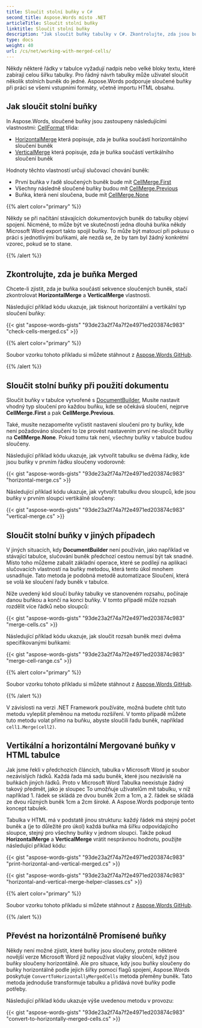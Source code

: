 ```yaml
---
title: Sloučit stolní buňky v C#
second_title: Aspose.Words místo .NET
articleTitle: Sloučit stolní buňky
linktitle: Sloučit stolní buňky
description: "Jak sloučit buňky tabulky v C#. Zkontrolujte, zda jsou buňky v tabulce sloučeny pomocí C#."
type: docs
weight: 40
url: /cs/net/working-with-merged-cells/
---
```


Někdy některé řádky v tabulce vyžadují nadpis nebo velké bloky textu, které zabírají celou šířku tabulky. Pro řádný návrh tabulky může uživatel sloučit několik stolních buněk do jedné. Aspose.Words podporuje sloučené buňky při práci se všemi vstupními formáty, včetně importu HTML obsahu.

## Jak sloučit stolní buňky

In Aspose.Words, sloučené buňky jsou zastoupeny následujícími vlastnostmi: [CellFormat](https://reference.aspose.com/words/net/aspose.words.tables/cellformat/) třída:

- [HorizontalMerge](https://reference.aspose.com/words/net/aspose.words.tables/cellformat/horizontalmerge/) která popisuje, zda je buňka součástí horizontálního sloučení buněk
- [VerticalMerge](https://reference.aspose.com/words/net/aspose.words.tables/cellformat/verticalmerge/) která popisuje, zda je buňka součástí vertikálního sloučení buněk

Hodnoty těchto vlastností určují slučovací chování buněk:

- První buňka v řadě sloučených buněk bude mít [CellMerge.First](https://reference.aspose.com/words/net/aspose.words.tables/cellmerge/)
- Všechny následně sloučené buňky budou mít [CellMerge.Previous](https://reference.aspose.com/words/net/aspose.words.tables/cellmerge/)
- Buňka, která není sloučena, bude mít [CellMerge.None](https://reference.aspose.com/words/net/aspose.words.tables/cellmerge/)

{{% alert color="primary" %}}

Někdy se při načítání stávajících dokumentových buněk do tabulky objeví spojení. Nicméně, to může být ve skutečnosti jedna dlouhá buňka někdy Microsoft Word export takto spojil buňky. To může být matoucí při pokusu o práci s jednotlivými buňkami, ale nezdá se, že by tam byl žádný konkrétní vzorec, pokud se to stane.

{{% /alert %}}

## Zkontrolujte, zda je buňka Merged

Chcete-li zjistit, zda je buňka součástí sekvence sloučených buněk, stačí zkontrolovat **HorizontalMerge** a **VerticalMerge** vlastnosti.

Následující příklad kódu ukazuje, jak tisknout horizontální a vertikální typ sloučení buňky:

{{< gist "aspose-words-gists" "93de23a2f74a7f2e4971ed203874c983" "check-cells-merged.cs" >}}

{{% alert color="primary" %}}

Soubor vzorku tohoto příkladu si můžete stáhnout z [Aspose.Words GitHub](https://github.com/aspose-words/Aspose.Words-for-.NET/blob/master/Examples/Data/Table%20with%20merged%20cells.docx).

{{% /alert %}}

## Sloučit stolní buňky při použití dokumentu

Sloučit buňky v tabulce vytvořené s [DocumentBuilder](https://reference.aspose.com/words/net/aspose.words/documentbuilder/), Musíte nastavit vhodný typ sloučení pro každou buňku, kde se očekává sloučení, nejprve **CellMerge.First** a pak **CellMerge.Previous**.

Také, musíte nezapomeňte vyčistit nastavení sloučení pro ty buňky, kde není požadováno sloučení to lze provést nastavením první ne-sloučit buňky na **CellMerge.None**. Pokud tomu tak není, všechny buňky v tabulce budou sloučeny.

Následující příklad kódu ukazuje, jak vytvořit tabulku se dvěma řádky, kde jsou buňky v prvním řádku sloučeny vodorovně:

{{< gist "aspose-words-gists" "93de23a2f74a7f2e4971ed203874c983" "horizontal-merge.cs" >}}

Následující příklad kódu ukazuje, jak vytvořit tabulku dvou sloupců, kde jsou buňky v prvním sloupci vertikálně sloučeny:

{{< gist "aspose-words-gists" "93de23a2f74a7f2e4971ed203874c983" "vertical-merge.cs" >}}

## Sloučit stolní buňky v jiných případech

V jiných situacích, kdy **DocumentBuilder** není používán, jako například ve stávající tabulce, slučování buněk předchozí cestou nemusí být tak snadné. Místo toho můžeme zabalit základní operace, které se podílejí na aplikaci slučovacích vlastností na buňky metodou, která tento úkol mnohem usnadňuje. Tato metoda je podobná metodě automatizace Sloučení, která se volá ke sloučení řady buněk v tabulce.

Níže uvedený kód sloučí buňky tabulky ve stanoveném rozsahu, počínaje danou buňkou a končí na konci buňky. V tomto případě může rozsah rozdělit více řádků nebo sloupců:

{{< gist "aspose-words-gists" "93de23a2f74a7f2e4971ed203874c983" "merge-cells.cs" >}}

Následující příklad kódu ukazuje, jak sloučit rozsah buněk mezi dvěma specifikovanými buňkami:

{{< gist "aspose-words-gists" "93de23a2f74a7f2e4971ed203874c983" "merge-cell-range.cs" >}}

{{% alert color="primary" %}}

Soubor vzorku tohoto příkladu si můžete stáhnout z [Aspose.Words GitHub](https://github.com/aspose-words/Aspose.Words-for-.NET/blob/master/Examples/Data/Table%20with%20merged%20cells.docx).

{{% /alert %}}

V závislosti na verzi .NET Framework používáte, možná budete chtít tuto metodu vylepšit přeměnou na metodu rozšíření. V tomto případě můžete tuto metodu volat přímo na buňku, abyste sloučili řadu buněk, například `cell1.Merge(cell2)`.

## Vertikální a horizontální Mergované buňky v HTML tabulce

Jak jsme řekli v předchozích článcích, tabulka v Microsoft Word je soubor nezávislých řádků. Každá řada má sadu buněk, které jsou nezávislé na buňkách jiných řádků. Proto v Microsoft Word Tabulka neexistuje žádný takový předmět, jako je sloupec To umožňuje uživatelům mít tabulku, v níž například 1. řádek se skládá ze dvou buněk 2cm a 1cm, a 2. řádek se skládá ze dvou různých buněk 1cm a 2cm široké. A Aspose.Words podporuje tento koncept tabulek.

Tabulka v HTML má v podstatě jinou strukturu: každý řádek má stejný počet buněk a (je to důležité pro úkol) každá buňka má šířku odpovídajícího sloupce, stejný pro všechny buňky v jednom sloupci. Takže pokud **HorizontalMerge** a **VerticalMerge** vrátit nesprávnou hodnotu, použijte následující příklad kódu:

{{< gist "aspose-words-gists" "93de23a2f74a7f2e4971ed203874c983" "print-horizontal-and-vertical-merged.cs" >}}

{{< gist "aspose-words-gists" "93de23a2f74a7f2e4971ed203874c983" "horizontal-and-vertical-merge-helper-classes.cs" >}}

{{% alert color="primary" %}}

Soubor vzorku tohoto příkladu si můžete stáhnout z [Aspose.Words GitHub](https://github.com/aspose-words/Aspose.Words-for-.NET/blob/master/Examples/Data/Table%20with%20merged%20cells.docx).

{{% /alert %}}

## Převést na horizontálně Promísené buňky

Někdy není možné zjistit, které buňky jsou sloučeny, protože některé novější verze Microsoft Word již nepoužívat vlajky sloučení, když jsou buňky sloučeny horizontálně. Ale pro situace, kdy jsou buňky sloučeny do buňky horizontálně podle jejich šířky pomocí flagů spojení, Aspose.Words poskytuje `ConvertToHorizontallyMergedCells` metoda přeměny buněk. Tato metoda jednoduše transformuje tabulku a přidává nové buňky podle potřeby.

Následující příklad kódu ukazuje výše uvedenou metodu v provozu:

{{< gist "aspose-words-gists" "93de23a2f74a7f2e4971ed203874c983" "convert-to-horizontally-merged-cells.cs" >}}
